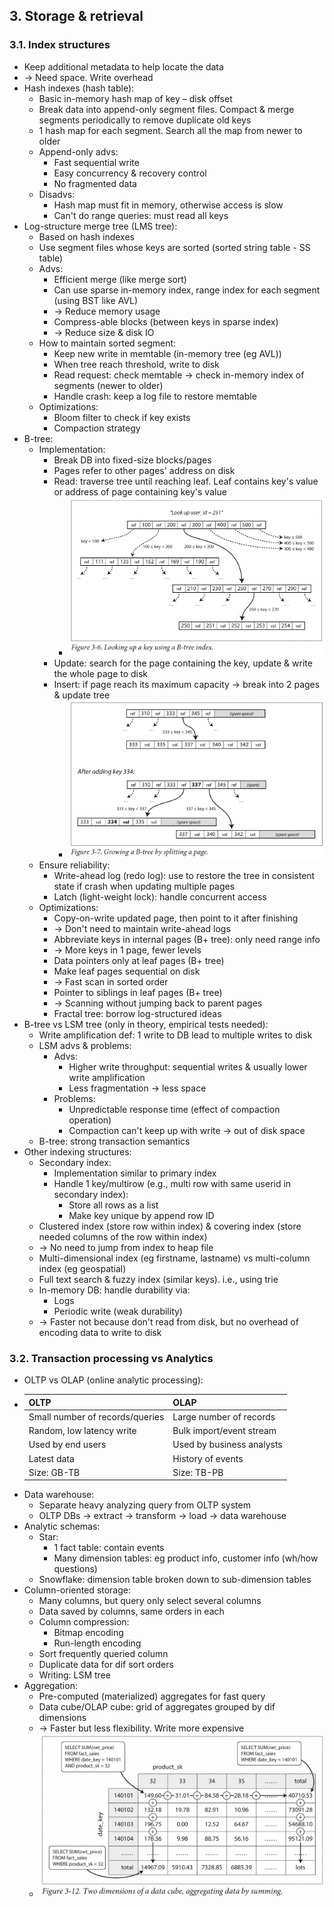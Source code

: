## 3. Storage & retrieval
### 3.1. Index structures
- Keep additional metadata to help locate the data 
- -> Need space. Write overhead
- Hash indexes (hash table):
  - Basic in-memory hash map of key – disk offset
  - Break data into append-only segment files. Compact & merge segments periodically to remove duplicate old keys
  - 1 hash map for each segment. Search all the map from newer to older
  - Append-only advs:
    - Fast sequential write
    - Easy concurrency & recovery control
    - No fragmented data
  - Disadvs:
    - Hash map must fit in memory, otherwise access is slow
    - Can't do range queries: must read all keys
- Log-structure merge tree (LMS tree):
  - Based on hash indexes
  - Use segment files whose keys are sorted (sorted string table - SS table)
  - Advs:
    - Efficient merge (like merge sort)
    - Can use sparse in-memory index, range index for each segment (using BST like AVL)
    - -> Reduce memory usage
    - Compress-able blocks (between keys in sparse index)
    - -> Reduce size & disk IO
  - How to maintain sorted segment:
    - Keep new write in memtable (in-memory tree (eg AVL))
    - When tree reach threshold, write to disk
    - Read request: check memtable -> check in-memory index of segments (newer to older)
    - Handle crash: keep a log file to restore memtable
  - Optimizations:
    - Bloom filter to check if key exists
    - Compaction strategy
- B-tree:
  - Implementation:
    - Break DB into fixed-size blocks/pages
    - Pages refer to other pages' address on disk
    - Read: traverse tree until reaching leaf. Leaf contains key's value or address of page containing key's value
      - <img src="./resources/3.6.png" width="500">
    - Update: search for the page containing the key, update & write the whole page to disk
    - Insert: if page reach its maximum capacity -> break into 2 pages & update tree
      - <img src="./resources/3.7.png" width="500">
  - Ensure reliability:
    - Write-ahead log (redo log): use to restore the tree in consistent state if crash when updating multiple pages
    - Latch (light-weight lock): handle concurrent access
  - Optimizations:
    - Copy-on-write updated page, then point to it after finishing
    - -> Don't need to maintain write-ahead logs
    - Abbreviate keys in internal pages (B+ tree): only need range info
    - -> More keys in 1 page, fewer levels
    - Data pointers only at leaf pages (B+ tree)
    - Make leaf pages sequential on disk 
    - -> Fast scan in sorted order
    - Pointer to siblings in leaf pages (B+ tree)
    - -> Scanning without jumping back to parent pages
    - Fractal tree: borrow log-structured ideas
- B-tree vs LSM tree (only in theory, empirical tests needed):
  - Write amplification def: 1 write to DB lead to multiple writes to disk
  - LSM advs & problems:
    - Advs:
      - Higher write throughput: sequential writes & usually lower write amplification
      - Less fragmentation -> less space
    - Problems:
      - Unpredictable response time (effect of compaction operation)
      - Compaction can't keep up with write -> out of disk space
  - B-tree: strong transaction semantics
- Other indexing structures:
  - Secondary index:
    - Implementation similar to primary index
    - Handle 1 key/multirow (e.g., multi row with same userid in secondary index):
      - Store all rows as a list
      - Make key unique by append row ID
  - Clustered index (store row within index) & covering index (store needed columns of the row within index)
  - -> No need to jump from index to heap file
  - Multi-dimensional index (eg firstname, lastname) vs multi-column index (eg geospatial)
  - Full text search & fuzzy index (similar keys). i.e., using trie
  - In-memory DB: handle durability via:
    - Logs
    - Periodic write (weak durability)
  - -> Faster not because don't read from disk, but no overhead of encoding data to write to disk
### 3.2. Transaction processing vs Analytics
- OLTP vs OLAP (online analytic processing):
- | OLTP                            | OLAP                      |
  |---------------------------------|---------------------------|
  | Small number of records/queries | Large number of records   |
  | Random, low latency write       | Bulk import/event stream  |
  | Used by end users               | Used by business analysts |
  | Latest data                     | History of events         |
  | Size: GB-TB                     | Size: TB-PB               |
- Data warehouse:
  - Separate heavy analyzing query from OLTP system
  - OLTP DBs -> extract -> transform -> load -> data warehouse
- Analytic schemas:
  - Star:
    - 1 fact table: contain events
    - Many dimension tables: eg product info, customer info (wh/how questions)
  - Snowflake: dimension table broken down to sub-dimension tables
- Column-oriented storage:
  - Many columns, but query only select several columns
  - Data saved by columns, same orders in each
  - Column compression:
    - Bitmap encoding
    - Run-length encoding
  - Sort frequently queried column
  - Duplicate data for dif sort orders
  - Writing: LSM tree
- Aggregation:
  - Pre-computed (materialized) aggregates for fast query
  - Data cube/OLAP cube: grid of aggregates grouped by dif dimensions 
  - -> Faster but less flexibility. Write more expensive
  - <img src="./resources/3.12.png" width="500">
 
